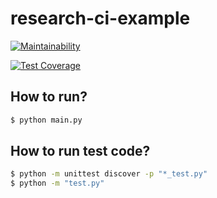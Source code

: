 # research-ci-example

[![Maintainability](https://api.codeclimate.com/v1/badges/4d533f7f971bf53d1991/maintainability)](https://codeclimate.com/github/chris-chris/research-ci-example/maintainability)

[![Test Coverage](https://api.codeclimate.com/v1/badges/4d533f7f971bf53d1991/test_coverage)](https://codeclimate.com/github/chris-chris/research-ci-example/test_coverage)

## How to run?
```sh
$ python main.py
```

## How to run test code?
```sh
$ python -m unittest discover -p "*_test.py"
$ python -m "test.py"
```

